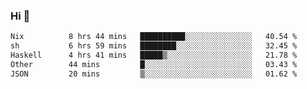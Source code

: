 ### Hi 👋

<!--START_SECTION:waka-->

```txt
Nix          8 hrs 44 mins   ██████████░░░░░░░░░░░░░░░   40.54 %
sh           6 hrs 59 mins   ████████░░░░░░░░░░░░░░░░░   32.45 %
Haskell      4 hrs 41 mins   █████▒░░░░░░░░░░░░░░░░░░░   21.78 %
Other        44 mins         █░░░░░░░░░░░░░░░░░░░░░░░░   03.43 %
JSON         20 mins         ▒░░░░░░░░░░░░░░░░░░░░░░░░   01.62 %
```

<!--END_SECTION:waka-->
